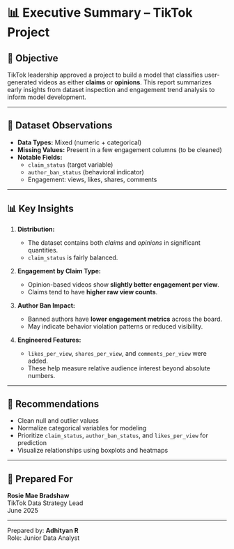 # 📊 Executive Summary – TikTok Project

## 🎯 Objective

TikTok leadership approved a project to build a model that classifies user-generated videos as either **claims** or **opinions**. This report summarizes early insights from dataset inspection and engagement trend analysis to inform model development.

---

## 🧾 Dataset Observations

- **Data Types:** Mixed (numeric + categorical)
- **Missing Values:** Present in a few engagement columns (to be cleaned)
- **Notable Fields:**
  - `claim_status` (target variable)
  - `author_ban_status` (behavioral indicator)
  - Engagement: views, likes, shares, comments

---

## 📊 Key Insights

1. **Distribution:**
   - The dataset contains both *claims* and *opinions* in significant quantities.
   - `claim_status` is fairly balanced.

2. **Engagement by Claim Type:**
   - Opinion-based videos show **slightly better engagement per view**.
   - Claims tend to have **higher raw view counts**.

3. **Author Ban Impact:**
   - Banned authors have **lower engagement metrics** across the board.
   - May indicate behavior violation patterns or reduced visibility.

4. **Engineered Features:**
   - `likes_per_view`, `shares_per_view`, and `comments_per_view` were added.
   - These help measure relative audience interest beyond absolute numbers.

---

## 📌 Recommendations

- Clean null and outlier values
- Normalize categorical variables for modeling
- Prioritize `claim_status`, `author_ban_status`, and `likes_per_view` for prediction
- Visualize relationships using boxplots and heatmaps

---

## 📅 Prepared For

**Rosie Mae Bradshaw**  
TikTok Data Strategy Lead  
June 2025

---

Prepared by: **Adhityan R**  
Role: Junior Data Analyst  
